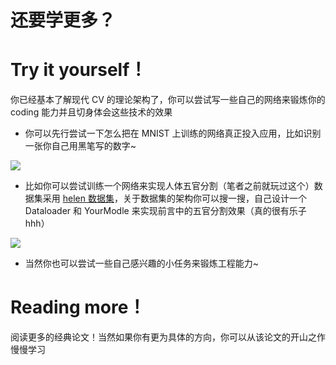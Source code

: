 # 还要学更多？

# Try it yourself！

你已经基本了解现代 CV 的理论架构了，你可以尝试写一些自己的网络来锻炼你的 coding 能力并且切身体会这些技术的效果

- 你可以先行尝试一下怎么把在 MNIST 上训练的网络真正投入应用，比如识别一张你自己用黑笔写的数字~

![](https://hdu-cs-wiki.oss-cn-hangzhou.aliyuncs.com/boxcn2juA3J3ycnHoN5SmYAfEfd.jpg)

- 比如你可以尝试训练一个网络来实现人体五官分割（笔者之前就玩过这个）数据集采用 [helen 数据集](https://pages.cs.wisc.edu/~lizhang/projects/face-parsing/)，关于数据集的架构你可以搜一搜，自己设计一个 Dataloader 和 YourModle 来实现前言中的五官分割效果（真的很有乐子 hhh）

![](https://hdu-cs-wiki.oss-cn-hangzhou.aliyuncs.com/boxcnJJlzanhvtE55Q7d0IR1vph.png)

- 当然你也可以尝试一些自己感兴趣的小任务来锻炼工程能力~

# Reading more！

阅读更多的经典论文！当然如果你有更为具体的方向，你可以从该论文的开山之作慢慢学习
